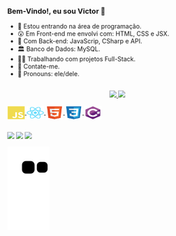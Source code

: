 ### Bem-Vindo!, eu sou Victor 👋

- 🔭 Estou entrando na área de programação.
- 😮 Em Front-end me envolvi com: HTML, CSS e JSX.
- 🙈 Com Back-end: JavaScrip, CSharp e API.
- 🏛️ Banco de Dados: MySQL.
- 😶‍🌫️ Trabalhando com projetos Full-Stack.
- 🙂 Contate-me.
- 🎈 Pronouns: ele/dele.

##

<div align="center">
  <a href="https://github.com/Vitto-dip" >
  <img height="180em" src="https://github-readme-stats.vercel.app/api?username=Vitto-dip&show_icons=true&theme=midnight-purple&include_all_commits=true&count_private=true"/>
  <img heigth="180em" src="https://github-readme-stats.vercel.app/api/top-langs/?username=Vitto-dip&layout=compact&langs_count=7&theme=midnight-purple" />
</div>

<div style="display: inline_block"><br>
  <img align="center" alt="Js" height="30" width="40" src="https://raw.githubusercontent.com/devicons/devicon/master/icons/javascript/javascript-plain.svg">
  <img align="center" alt="React" height="30" width="40" src="https://raw.githubusercontent.com/devicons/devicon/master/icons/react/react-original.svg">
  <img align="center" alt="HTML" height="30" width="40" src="https://raw.githubusercontent.com/devicons/devicon/master/icons/html5/html5-original.svg">
  <img align="center" alt="CSS" height="30" width="40" src="https://raw.githubusercontent.com/devicons/devicon/master/icons/css3/css3-original.svg">
  <img align="center" alt="Csharp" height="30" width="40" src="https://raw.githubusercontent.com/devicons/devicon/master/icons/csharp/csharp-original.svg">
</div>

##

<div> 
  <a href="https://www.instagram.com/vitto_di.p/" target="_blank"><img src="https://img.shields.io/badge/-Instagram-%23E4405F?style=for-the-badge&logo=instagram&logoColor=white" target="_blank"></a> 
  <a href = "mailto:simoesvictor188@gmail.com"><img src="https://img.shields.io/badge/-Gmail-%23333?style=for-the-badge&logo=gmail&logoColor=white" target="_blank"></a>
  <a href="https://www.linkedin.com/in/victor-sim%C3%B5es-766598224/" target="_blank"><img src="https://img.shields.io/badge/-LinkedIn-%230077B5?style=for-the-badge&logo=linkedin&logoColor=white" target="_blank"></a> 
  
  ![Snake animation](https://github.com/Vitto-dip/Vitto-dip/blob/output/github-contribution-grid-snake.svg)

</div>
